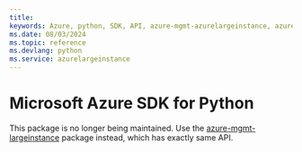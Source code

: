 ```yaml
---
title: 
keywords: Azure, python, SDK, API, azure-mgmt-azurelargeinstance, azurelargeinstance
ms.date: 08/03/2024
ms.topic: reference
ms.devlang: python
ms.service: azurelargeinstance
---
```

# Microsoft Azure SDK for Python

This package is no longer being maintained. Use the [azure-mgmt-largeinstance](https://pypi.org/project/azure-mgmt-largeinstance/) package instead, which has exactly same API.

